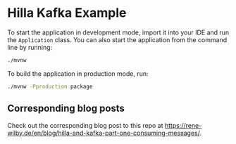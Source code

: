 # Hilla Kafka Example

To start the application in development mode, import it into your IDE and run the `Application` class. 
You can also start the application from the command line by running: 

```bash
./mvnw
```

To build the application in production mode, run:

```bash
./mvnw -Pproduction package
```

## Corresponding blog posts

Check out the corresponding blog post to this repo at https://rene-wilby.de/en/blog/hilla-and-kafka-part-one-consuming-messages/. 
